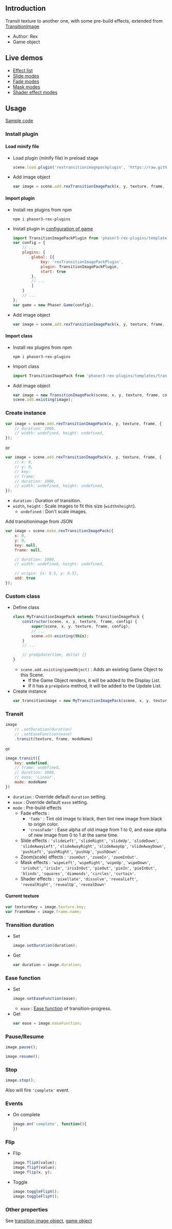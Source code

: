 ## Introduction

Transit texture to another one, with some pre-build effects, extended from [TransitionImage](transitionimage.md)

- Author: Rex
- Game object

## Live demos

- [Effect list](https://codepen.io/rexrainbow/full/QWJvzeP)
- [Slide modes](https://codepen.io/rexrainbow/pen/gOQgdMz)
- [Fade modes](https://codepen.io/rexrainbow/pen/xxQqEgO)
- [Mask modes](https://codepen.io/rexrainbow/pen/KKrWbYP)
- [Shader effect modes](https://codepen.io/rexrainbow/pen/NWEjBJa)

## Usage

[Sample code](https://github.com/rexrainbow/phaser3-rex-notes/tree/master/examples/transition-image-pack)

### Install plugin

#### Load minify file

- Load plugin (minify file) in preload stage
    ```javascript
    scene.load.plugin('rextransitionimagepackplugin', 'https://raw.githubusercontent.com/rexrainbow/phaser3-rex-notes/master/dist/rextransitionimagepackplugin.min.js', true);
    ```
- Add image object
    ```javascript
    var image = scene.add.rexTransitionImagePack(x, y, texture, frame, config);
    ```

#### Import plugin

- Install rex plugins from npm
    ```
    npm i phaser3-rex-plugins
    ```
- Install plugin in [configuration of game](game.md#configuration)
    ```javascript
    import TransitionImagePackPlugin from 'phaser3-rex-plugins/templates/transitionimagepack/transitionimagepack-plugin.js';
    var config = {
        // ...
        plugins: {
            global: [{
                key: 'rexTransitionImagePackPlugin',
                plugin: TransitionImagePackPlugin,
                start: true
            },
            // ...
            ]
        }
        // ...
    };
    var game = new Phaser.Game(config);
    ```
- Add image object
    ```javascript
    var image = scene.add.rexTransitionImagePack(x, y, texture, frame, config);
    ```

#### Import class

- Install rex plugins from npm
    ```
    npm i phaser3-rex-plugins
    ```
- Import class
    ```javascript
    import TransitionImagePack from 'phaser3-rex-plugins/templates/transitionimagepack/TransitionImagePack.js';
    ```
- Add image object
    ```javascript    
    var image = new TransitionImagePack(scene, x, y, texture, frame, config);
    scene.add.existing(image);
    ```

### Create instance

```javascript
var image = scene.add.rexTransitionImagePack(x, y, texture, frame, {   
    // duration: 1000,
    // width: undefined, height: undefined,
});
```
or

```javascript
var image = scene.add.rexTransitionImagePack(x, y, texture, frame, {
    // x: 0,
    // y: 0,
    // key: 
    // frame: 
    // duration: 1000,
    // width: undefined, height: undefined,
});
```

- `duration` : Duration of transition.
- `width`, `height` : Scale images to fit this size (`width`x`height`).
    - `undefined` : Don't scale images.

Add transitionimage from JSON

```javascript
var image = scene.make.rexTransitionImagePack({
    x: 0,
    y: 0,
    key: null,
    frame: null,

    // duration: 1000,
    // width: undefined, height: undefined,

    // origin: {x: 0.5, y: 0.5},
    add: true
});
```

### Custom class

- Define class
    ```javascript
    class MyTransitionImagePack extends TransitionImagePack {
        constructor(scene, x, y, texture, frame, config) {
            super(scene, x, y, texture, frame, config);
            // ...
            scene.add.existing(this);
        }
        // ...

        // preUpdate(time, delta) {}
    }
    ```
    - `scene.add.existing(gameObject)` : Adds an existing Game Object to this Scene.
        - If the Game Object renders, it will be added to the Display List.
        - If it has a `preUpdate` method, it will be added to the Update List.
- Create instance
    ```javascript
    var transitionimage = new MyTransitionImagePack(scene, x, y, texture, frame, config);
    ```

### Transit

```javascript
image
    // .setDuration(duration)
    // .setEaseFunction(ease)
    .transit(texture, frame, modeName)
```

or

```javascript
image.transit({
    key: undefined,
    // frame: undefined,
    // duration: 1000,
    // ease: 'Linear',
    mode: modeName
})
```

- `duration` : Override default `duration` setting.
- `ease` : Override default `ease` setting.
- `mode` : Pre-build effects
    - Fade effects : 
        - `'fade'` : Tint old image to black, then tint new image from black to origin color.
        - `'crossFade'` : Ease alpha of old image from 1 to 0, and ease alpha of new image from 0 to 1 at the same time.
    - Slide effects : `'slideLeft'`, `'slideRight'`, `'slideUp'`, `'slideDown'`, 
      `'slideAwayLeft'`, `'slideAwayRight'`, `'slideAwayUp'`, `'slideAwayDown'`, 
      `'pushLeft'`, `'pushRight'`, `'pushUp'`, `'pushDown'`.
    - Zoom(scale) effects : `'zoomOut'`, `'zoomIn'`, `'zoomInOut'`.
    - Mask effects : `'wipeLeft'`, `'wipeRight'`, `'wipeUp'`, `'wipeDown'`,
      `'irisOut'`, `'irisIn'`,  `'irisInOut'`, `'pieOut'`, `'pieIn'`, `'pieInOut'`, 
      `'blinds'`, `'squares'`, `'diamonds'`, `'circles'`, `'curtain'`.
    - Shader effects : `'pixellate'`, `'dissolve'`, 
      `'revealLeft'`, `'revealRight'`, `'revealUp'`, `'revealDown'`

#### Current texture

```javascript
var textureKey = image.texture.key;
var frameName = image.frame.name;
```

### Transition duration

- Set
    ```javascript
    image.setDuration(duration);
    ```
- Get
    ```javascript
    var duration = image.duration;
    ```

### Ease function

- Set
    ```javascript
    image.setEaseFunction(ease);
    ```
    - `ease` : [Ease function](tween.md#ease-equations) of transition-progress.
- Get
    ```javascript
    var ease = image.easeFunction;
    ```

### Pause/Resume

```javascript
image.pause();
```

```javascript
image.resume();
```

### Stop

```javascript
image.stop();
```

Also will fire `'complete'` event.

### Events

- On complete
   ```javascript
   image.on('complete', function(){
   })
   ```

### Flip

- Flip
    ```javascript
    image.flipX(value);
    image.flipY(value);
    image.flip(x, y);
    ```
- Toggle
    ```javascript
    image.toggleFlipX();
    image.toggleFlipY();
    ```

### Other properties

See [transition image object](transitionimage.md), [game object](gameobject.md)
